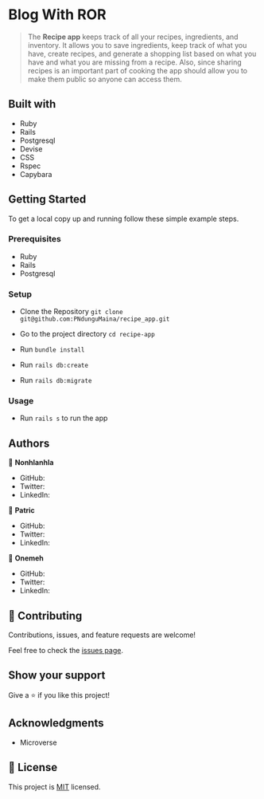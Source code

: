 # Blog With ROR

> The **Recipe app** keeps track of all your recipes, ingredients, and inventory. It allows you to save ingredients, keep track of what you have, create recipes, and generate a shopping list based on what you have and what you are missing from a recipe. Also, since sharing recipes is an important part of cooking the app should allow you to make them public so anyone can access them.

## Built with

- Ruby
- Rails
- Postgresql
- Devise
- CSS
- Rspec
- Capybara

## Getting Started

To get a local copy up and running follow these simple example steps.

### Prerequisites

- Ruby
- Rails
- Postgresql

### Setup

- Clone the Repository
`git clone git@github.com:PNdunguMaina/recipe_app.git`

- Go to the project directory
`cd recipe-app`

- Run ```bundle install```
- Run ```rails db:create```
- Run ```rails db:migrate```

### Usage

- Run ```rails s``` to run the app

## Authors

👤 **Nonhlanhla**

- GitHub: [](https://github.com/)
- Twitter: [](https://twitter.com/)
- LinkedIn: [](https://www.linkedin.com/in/)

👤 **Patric**

- GitHub: [](https://github.com/)
- Twitter: [](https://twitter.com/)
- LinkedIn: [](https://www.linkedin.com/in/)

👤 **Onemeh**

- GitHub: [](https://github.com/)
- Twitter: [](https://twitter.com/)
- LinkedIn: [](https://www.linkedin.com/in/)

## 🤝 Contributing

Contributions, issues, and feature requests are welcome!

Feel free to check the [issues page](../../issues/).

## Show your support

Give a ⭐️ if you like this project!

## Acknowledgments

- Microverse

## 📝 License

This project is [MIT](./LICENSE) licensed.

